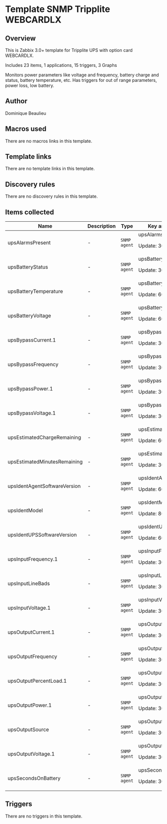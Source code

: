 # Template SNMP Tripplite WEBCARDLX

## Overview

This is Zabbix 3.0+ template for Tripplite UPS with option card WEBCARDLX.


Includes 23 items, 1 applications, 15 triggers, 3 Graphs


Monitors power parameters like voltage and frequency, battery charge and status, battery temperature, etc. Has triggers for out of range parameters, power loss, low battery. 

## Author

Dominique Beaulieu

## Macros used

There are no macros links in this template.

## Template links

There are no template links in this template.

## Discovery rules

There are no discovery rules in this template.

## Items collected

|Name|Description|Type|Key and additional info|
|----|-----------|----|----|
|upsAlarmsPresent|<p>-</p>|`SNMP agent`|upsAlarmsPresent<p>Update: 30</p>|
|upsBatteryStatus|<p>-</p>|`SNMP agent`|upsBatteryStatus<p>Update: 30</p>|
|upsBatteryTemperature|<p>-</p>|`SNMP agent`|upsBatteryTemperature<p>Update: 60</p>|
|upsBatteryVoltage|<p>-</p>|`SNMP agent`|upsBatteryVoltage<p>Update: 60</p>|
|upsBypassCurrent.1|<p>-</p>|`SNMP agent`|upsBypassCurrent.1<p>Update: 30</p>|
|upsBypassFrequency|<p>-</p>|`SNMP agent`|upsBypassFrequency<p>Update: 30</p>|
|upsBypassPower.1|<p>-</p>|`SNMP agent`|upsBypassPower.1<p>Update: 30</p>|
|upsBypassVoltage.1|<p>-</p>|`SNMP agent`|upsBypassVoltage.1<p>Update: 30</p>|
|upsEstimatedChargeRemaining|<p>-</p>|`SNMP agent`|upsEstimatedChargeRemaining<p>Update: 60</p>|
|upsEstimatedMinutesRemaining|<p>-</p>|`SNMP agent`|upsEstimatedMinutesRemaining<p>Update: 30</p>|
|upsIdentAgentSoftwareVersion|<p>-</p>|`SNMP agent`|upsIdentAgentSoftwareVersion<p>Update: 600</p>|
|upsIdentModel|<p>-</p>|`SNMP agent`|upsIdentModel<p>Update: 86400</p>|
|upsIdentUPSSoftwareVersion|<p>-</p>|`SNMP agent`|upsIdentUPSSoftwareVersion<p>Update: 600</p>|
|upsInputFrequency.1|<p>-</p>|`SNMP agent`|upsInputFrequency.1<p>Update: 30</p>|
|upsInputLineBads|<p>-</p>|`SNMP agent`|upsInputLineBads<p>Update: 30</p>|
|upsInputVoltage.1|<p>-</p>|`SNMP agent`|upsInputVoltage.1<p>Update: 30</p>|
|upsOutputCurrent.1|<p>-</p>|`SNMP agent`|upsOutputCurrent.1<p>Update: 30</p>|
|upsOutputFrequency|<p>-</p>|`SNMP agent`|upsOutputFrequency<p>Update: 30</p>|
|upsOutputPercentLoad.1|<p>-</p>|`SNMP agent`|upsOutputPercentLoad.1<p>Update: 30</p>|
|upsOutputPower.1|<p>-</p>|`SNMP agent`|upsOutputPower.1<p>Update: 30</p>|
|upsOutputSource|<p>-</p>|`SNMP agent`|upsOutputSource<p>Update: 30</p>|
|upsOutputVoltage.1|<p>-</p>|`SNMP agent`|upsOutputVoltage.1<p>Update: 30</p>|
|upsSecondsOnBattery|<p>-</p>|`SNMP agent`|upsSecondsOnBattery<p>Update: 30</p>|
## Triggers

There are no triggers in this template.

